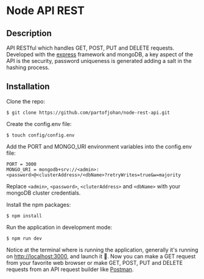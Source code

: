 # Node API REST

## Description
API RESTful which handles GET, POST, PUT and DELETE requests. Developed with the [express](https://expressjs.com) framework and mongoDB, a key aspect of the API is the security, password uniqueness is generated adding a salt in the hashing process.

## Installation

Clone the repo:
```
$ git clone https://github.com/partofjohan/node-rest-api.git
```

Create the config.env file:
```
$ touch config/config.env
```

Add the PORT and MONGO_URI environment variables into the config.env file:
```
PORT = 3000
MONGO_URI = mongodb+srv://<admin>:<password>@<clusterAddress>/<dbName>?retryWrites=true&w=majority   
```
Replace ```<admin>```, ```<password>```, ```<cluterAddress>``` and ```<dbName>``` with your mongoDB cluster credentials.

Install the npm packages:
```
$ npm install 
```

Run the application in development mode:
```
$ npm run dev
```
Notice at the terminal where is running the application, generally it's running on [http://localhost:3000](http://localhost:3000), and launch it 🚀. Now you can make a GET request from your favorite web browser or make GET, POST, PUT and DELETE requests from an API request builder like [Postman](https://www.postman.com).
